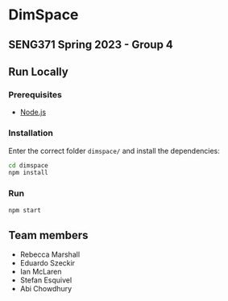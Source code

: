 # DimSpace

## SENG371 Spring 2023 - Group 4

## Run Locally

### Prerequisites

- [Node.js](https://nodejs.org/en/)

### Installation

Enter the correct folder `dimspace/` and install the dependencies:

```bash
cd dimspace
npm install
```

### Run

```bash
npm start
```

## Team members

- Rebecca Marshall
- Eduardo Szeckir
- Ian McLaren
- Stefan Esquivel
- Abi Chowdhury
